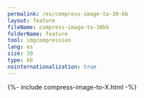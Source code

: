 ```yaml
---
permalink: /es/compress-image-to-30-kb
layout: feature
fileName: compress-image-to-30kb
folderName: feature
tool: imgcompression
lang: es
size: 30
type: kb
nointernationalization: true
---
```

{%- include compress-image-to-X.html -%}
      